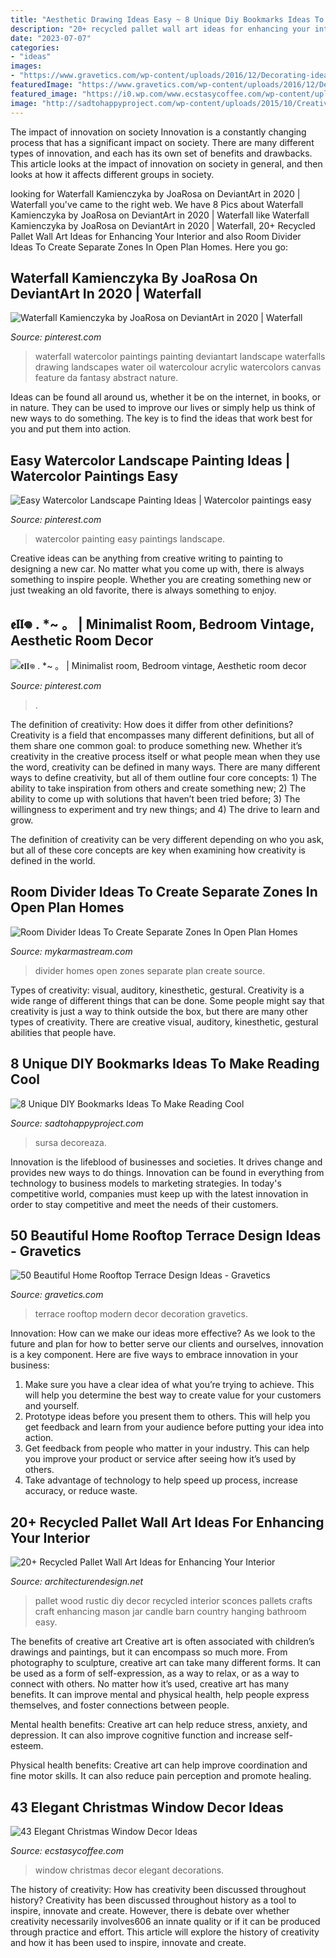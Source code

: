 ```yaml
---
title: "Aesthetic Drawing Ideas Easy ~ 8 Unique Diy Bookmarks Ideas To Make Reading Cool"
description: "20+ recycled pallet wall art ideas for enhancing your interior"
date: "2023-07-07"
categories:
- "ideas"
images:
- "https://www.gravetics.com/wp-content/uploads/2016/12/Decorating-ideas-for-innovative-design-modern-terrace.jpg"
featuredImage: "https://www.gravetics.com/wp-content/uploads/2016/12/Decorating-ideas-for-innovative-design-modern-terrace.jpg"
featured_image: "https://i0.wp.com/www.ecstasycoffee.com/wp-content/uploads/2016/10/Christmas-Window-Decorations-Ideas-9.jpg"
image: "http://sadtohappyproject.com/wp-content/uploads/2015/10/Creative-DIY-Bookmarks-Ideas2323-300x450.jpg"
---
```



The impact of innovation on society
Innovation is a constantly changing process that has a significant impact on society. There are many different types of innovation, and each has its own set of benefits and drawbacks. This article looks at the impact of innovation on society in general, and then looks at how it affects different groups in society.

	

		
looking for Waterfall Kamienczyka by JoaRosa on DeviantArt in 2020 | Waterfall you've came to the right web. We have 8 Pics about Waterfall Kamienczyka by JoaRosa on DeviantArt in 2020 | Waterfall like Waterfall Kamienczyka by JoaRosa on DeviantArt in 2020 | Waterfall, 20+ Recycled Pallet Wall Art Ideas for Enhancing Your Interior and also Room Divider Ideas To Create Separate Zones In Open Plan Homes. Here you go:
		
    
## Waterfall Kamienczyka By JoaRosa On DeviantArt In 2020 | Waterfall

<img loading=lazy src="https://i.pinimg.com/736x/d4/c2/4f/d4c24ff67bce7cb526306bc01fd0758f.jpg" onerror="this.onerror=null;this.src='https://tse4.mm.bing.net/th?id=OIP.u1UWuS52IVHOYUascsbYMQHaKd&amp;pid=15.1';" alt="Waterfall Kamienczyka by JoaRosa on DeviantArt in 2020 | Waterfall">

_Source: pinterest.com_

>waterfall watercolor paintings painting deviantart landscape waterfalls drawing landscapes water oil watercolour acrylic watercolors canvas feature da fantasy abstract nature. 

	

Ideas can be found all around us, whether it be on the internet, in books, or in nature. They can be used to improve our lives or simply help us think of new ways to do something. The key is to find the ideas that work best for you and put them into action.

    
## Easy Watercolor Landscape Painting Ideas | Watercolor Paintings Easy

<img loading=lazy src="https://i.pinimg.com/736x/ac/b4/92/acb4921fe3210b75ebb9b0202b613bd1.jpg" onerror="this.onerror=null;this.src='https://tse2.mm.bing.net/th?id=OIP.pRTCiNRr0nBAzl8wbXfMDAHaLJ&amp;pid=15.1';" alt="Easy Watercolor Landscape Painting Ideas | Watercolor paintings easy">

_Source: pinterest.com_

>watercolor painting easy paintings landscape. 

	

Creative ideas can be anything from creative writing to painting to designing a new car. No matter what you come up with, there is always something to inspire people. Whether you are creating something new or just tweaking an old favorite, there is always something to enjoy.

    
## 𝖊𝖑𝖑𖦹 . *~ 。 | Minimalist Room, Bedroom Vintage, Aesthetic Room Decor

<img loading=lazy src="https://i.pinimg.com/736x/55/50/ff/5550ffd411d2dc7220d9ed85e90b2285.jpg" onerror="this.onerror=null;this.src='https://tse2.mm.bing.net/th?id=OIP.DqYCjhSOZpEaYUG4MiOJNgHaNL&amp;pid=15.1';" alt="𝖊𝖑𝖑𖦹 . *~ 。 | Minimalist room, Bedroom vintage, Aesthetic room decor">

_Source: pinterest.com_

>. 

	

The definition of creativity: How does it differ from other definitions?
Creativity is a field that encompasses many different definitions, but all of them share one common goal: to produce something new. Whether it’s creativity in the creative process itself or what people mean when they use the word, creativity can be defined in many ways. 
There are many different ways to define creativity, but all of them outline four core concepts: 1) The ability to take inspiration from others and create something new; 2) The ability to come up with solutions that haven’t been tried before; 3) The willingness to experiment and try new things; and 4) The drive to learn and grow. 

The definition of creativity can be very different depending on who you ask, but all of these core concepts are key when examining how creativity is defined in the world.

    
## Room Divider Ideas To Create Separate Zones In Open Plan Homes

<img loading=lazy src="http://mykarmastream.com/wp-content/uploads/2017/08/room-divider-10.jpg" onerror="this.onerror=null;this.src='https://tse2.mm.bing.net/th?id=OIP.HMLwVRvk_BoXqQ-27X7AMQHaQI&amp;pid=15.1';" alt="Room Divider Ideas To Create Separate Zones In Open Plan Homes">

_Source: mykarmastream.com_

>divider homes open zones separate plan create source. 

	

Types of creativity: visual, auditory, kinesthetic, gestural.
Creativity is a wide range of different things that can be done. Some people might say that creativity is just a way to think outside the box, but there are many other types of creativity. There are creative visual, auditory, kinesthetic, gestural abilities that people have.

    
## 8 Unique DIY Bookmarks Ideas To Make Reading Cool

<img loading=lazy src="http://sadtohappyproject.com/wp-content/uploads/2015/10/Creative-DIY-Bookmarks-Ideas2323-300x450.jpg" onerror="this.onerror=null;this.src='https://tse2.mm.bing.net/th?id=OIP.QUozTaIDxS4qglUgMywGxwAAAA&amp;pid=15.1';" alt="8 Unique DIY Bookmarks Ideas To Make Reading Cool">

_Source: sadtohappyproject.com_

>sursa decoreaza. 

	

Innovation is the lifeblood of businesses and societies. It drives change and provides new ways to do things. Innovation can be found in everything from technology to business models to marketing strategies. In today's competitive world, companies must keep up with the latest innovation in order to stay competitive and meet the needs of their customers.

    
## 50 Beautiful Home Rooftop Terrace Design Ideas - Gravetics

<img loading=lazy src="https://www.gravetics.com/wp-content/uploads/2016/12/Decorating-ideas-for-innovative-design-modern-terrace.jpg" onerror="this.onerror=null;this.src='https://tse2.mm.bing.net/th?id=OIP.RnuK7uVdNfwSiwTP6L0oOgHaLJ&amp;pid=15.1';" alt="50 Beautiful Home Rooftop Terrace Design Ideas - Gravetics">

_Source: gravetics.com_

>terrace rooftop modern decor decoration gravetics. 

	

Innovation: How can we make our ideas more effective?
As we look to the future and plan for how to better serve our clients and ourselves, innovation is a key component. Here are five ways to embrace innovation in your business: 
1. Make sure you have a clear idea of what you’re trying to achieve. This will help you determine the best way to create value for your customers and yourself. 
2. Prototype ideas before you present them to others. This will help you get feedback and learn from your audience before putting your idea into action. 
3. Get feedback from people who matter in your industry. This can help you improve your product or service after seeing how it’s used by others. 
4. Take advantage of technology to help speed up process, increase accuracy, or reduce waste.

    
## 20+ Recycled Pallet Wall Art Ideas For Enhancing Your Interior

<img loading=lazy src="http://cdn.architecturendesign.net/wp-content/uploads/2015/06/AD-Pallet-Wall-Art-16.jpg" onerror="this.onerror=null;this.src='https://tse1.mm.bing.net/th?id=OIP.DOnRNRgOuLXt9IxNSFn-eAHaJ4&amp;pid=15.1';" alt="20+ Recycled Pallet Wall Art Ideas for Enhancing Your Interior">

_Source: architecturendesign.net_

>pallet wood rustic diy decor recycled interior sconces pallets crafts craft enhancing mason jar candle barn country hanging bathroom easy. 

	

The benefits of creative art
Creative art is often associated with children’s drawings and paintings, but it can encompass so much more. From photography to sculpture, creative art can take many different forms. It can be used as a form of self-expression, as a way to relax, or as a way to connect with others.
No matter how it’s used, creative art has many benefits. It can improve mental and physical health, help people express themselves, and foster connections between people.

Mental health benefits: Creative art can help reduce stress, anxiety, and depression. It can also improve cognitive function and increase self-esteem.

Physical health benefits: Creative art can help improve coordination and fine motor skills. It can also reduce pain perception and promote healing.

    
## 43 Elegant Christmas Window Decor Ideas

<img loading=lazy src="https://i0.wp.com/www.ecstasycoffee.com/wp-content/uploads/2016/10/Christmas-Window-Decorations-Ideas-9.jpg" onerror="this.onerror=null;this.src='https://tse3.mm.bing.net/th?id=OIP.UJkz6ZasqycsUNnve_qEfwHaJ4&amp;pid=15.1';" alt="43 Elegant Christmas Window Decor Ideas">

_Source: ecstasycoffee.com_

>window christmas decor elegant decorations. 

	

The history of creativity: How has creativity been discussed throughout history?
Creativity has been discussed throughout history as a tool to inspire, innovate and create. However, there is debate over whether creativity necessarily involves606
an innate quality or if it can be produced through practice and effort. This article will explore the history of creativity and how it has been used to inspire, innovate and create.

